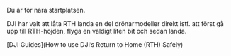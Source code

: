 ﻿Du är för nära startplatsen. 

DJI har valt att låta RTH landa en del drönarmodeller direkt istf. att först gå upp till RTH-höjden, flyga en väldigt liten bit och sedan landa. 

[DJI Guides](How to use DJI’s Return to Home (RTH) Safely)
